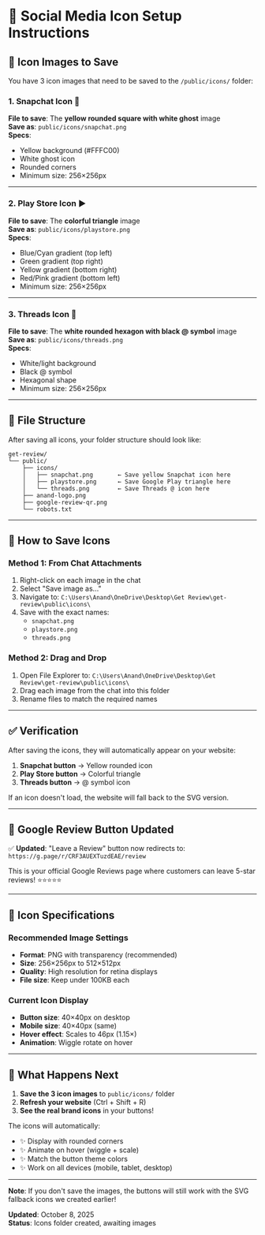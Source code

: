 # 📱 Social Media Icon Setup Instructions

## 🎨 Icon Images to Save

You have 3 icon images that need to be saved to the `/public/icons/` folder:

### 1. Snapchat Icon 👻
**File to save**: The **yellow rounded square with white ghost** image  
**Save as**: `public/icons/snapchat.png`  
**Specs**: 
- Yellow background (#FFFC00)
- White ghost icon
- Rounded corners
- Minimum size: 256×256px

---

### 2. Play Store Icon ▶️
**File to save**: The **colorful triangle** image  
**Save as**: `public/icons/playstore.png`  
**Specs**:
- Blue/Cyan gradient (top left)
- Green gradient (top right)
- Yellow gradient (bottom right)
- Red/Pink gradient (bottom left)
- Minimum size: 256×256px

---

### 3. Threads Icon 🧵
**File to save**: The **white rounded hexagon with black @ symbol** image  
**Save as**: `public/icons/threads.png`  
**Specs**:
- White/light background
- Black @ symbol
- Hexagonal shape
- Minimum size: 256×256px

---

## 📁 File Structure

After saving all icons, your folder structure should look like:

```
get-review/
└── public/
    ├── icons/
    │   ├── snapchat.png       ← Save yellow Snapchat icon here
    │   ├── playstore.png      ← Save Google Play triangle here
    │   └── threads.png        ← Save Threads @ icon here
    ├── anand-logo.png
    ├── google-review-qr.png
    └── robots.txt
```

---

## 🎯 How to Save Icons

### Method 1: From Chat Attachments
1. Right-click on each image in the chat
2. Select "Save image as..."
3. Navigate to: `C:\Users\Anand\OneDrive\Desktop\Get Review\get-review\public\icons\`
4. Save with the exact names:
   - `snapchat.png`
   - `playstore.png`
   - `threads.png`

### Method 2: Drag and Drop
1. Open File Explorer to: `C:\Users\Anand\OneDrive\Desktop\Get Review\get-review\public\icons\`
2. Drag each image from the chat into this folder
3. Rename files to match the required names

---

## ✅ Verification

After saving the icons, they will automatically appear on your website:

1. **Snapchat button** → Yellow rounded icon
2. **Play Store button** → Colorful triangle
3. **Threads button** → @ symbol icon

If an icon doesn't load, the website will fall back to the SVG version.

---

## 🔄 Google Review Button Updated

✅ **Updated**: "Leave a Review" button now redirects to:  
`https://g.page/r/CRF3AUEXTuzdEAE/review`

This is your official Google Reviews page where customers can leave 5-star reviews! ⭐⭐⭐⭐⭐

---

## 🎨 Icon Specifications

### Recommended Image Settings
- **Format**: PNG with transparency (recommended)
- **Size**: 256×256px to 512×512px
- **Quality**: High resolution for retina displays
- **File size**: Keep under 100KB each

### Current Icon Display
- **Button size**: 40×40px on desktop
- **Mobile size**: 40×40px (same)
- **Hover effect**: Scales to 46px (1.15×)
- **Animation**: Wiggle rotate on hover

---

## 🚀 What Happens Next

1. **Save the 3 icon images** to `public/icons/` folder
2. **Refresh your website** (Ctrl + Shift + R)
3. **See the real brand icons** in your buttons!

The icons will automatically:
- ✨ Display with rounded corners
- ✨ Animate on hover (wiggle + scale)
- ✨ Match the button theme colors
- ✨ Work on all devices (mobile, tablet, desktop)

---

**Note**: If you don't save the images, the buttons will still work with the SVG fallback icons we created earlier!

**Updated**: October 8, 2025  
**Status**: Icons folder created, awaiting images

